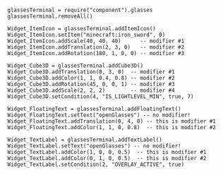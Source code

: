 	glassesTerminal = require("component").glasses
	glassesTerminal.removeAll()

	Widget_ItemIcon = glassesTerminal.addItemIcon()
	Widget_ItemIcon.setItem("minecraft:iron_sword", 0)
	Widget_ItemIcon.addScale(40, 40, 40)      -- modifier #1
	Widget_ItemIcon.addTranslation(2, 3, 0)   -- modifier #2
	Widget_ItemIcon.addRotation(180, 1, 0, 0) -- modifier #3

	Widget_Cube3D = glassesTerminal.addCube3D()
	Widget_Cube3D.addTranslation(0, 3, 0)  -- modifier #1
	Widget_Cube3D.addColor(1, 1, 0.4, 0.8) -- modifier #2
	Widget_Cube3D.addRotation(45, 0, 0, 1) -- modifier #3
	Widget_Cube3D.addScale(2, 2, 2)        -- modifier #4
	Widget_Cube3D.setCondition(4, "IS_LIGHTLEVEL_MIN", true, 7)

	Widget_FloatingText = glassesTerminal.addFloatingText()
	Widget_FloatingText.setText("openGlasses") -- no modifier!
	Widget_FloatingText.addTranslation(0, 4, 0) -- this is modifier #1
	Widget_FloatingText.addColor(1, 1, 0, 0.8)  -- this is modifier #2

	Widget_TextLabel = glassesTerminal.addTextLabel()
	Widget_TextLabel.setText("openGlasses") -- no modifier!
	Widget_TextLabel.addColor(1, 0, 0, 0.5)  -- this is modifier #1
	Widget_TextLabel.addColor(0, 1, 0, 0.5)  -- this is modifier #2
	Widget_TextLabel.setCondition(2, "OVERLAY_ACTIVE", true)